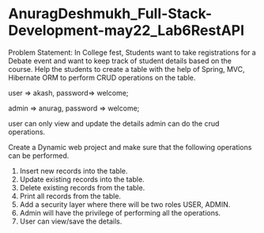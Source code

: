 # AnuragDeshmukh_Full-Stack-Development-may22_Lab6RestAPI

Problem Statement: 
In College fest, Students want to take registrations for a Debate event and want to keep track of student details based on the course. Help the students to create a table with the help of Spring, MVC, Hibernate ORM to perform CRUD operations on the table.

user => akash, password=> welcome;


admin => anurag, password => welcome;

user can only view and update  the details
admin can do the crud operations.

Create a Dynamic web project and make sure that the following operations can be performed.

1.	Insert new records into the table.
2.	Update existing records into the table.
3.	Delete existing records from the table.
4.	Print all records from the table.
5.	Add a security layer where there will be two roles USER, ADMIN.
6.	Admin will have the privilege of performing all the operations.
7.	User can view/save the details.
